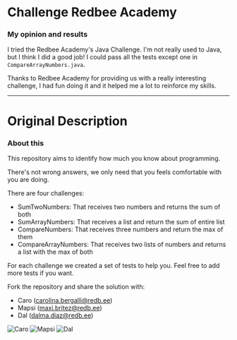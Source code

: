 # Challenge Redbee Academy

### My opinion and results

I tried the Redbee Academy's Java Challenge. I'm not really used to Java, but I think I did a good job!
I could pass all the tests except one in `CompareArrayNumbers.java`.

Thanks to Redbee Academy for providing us with a really interesting challenge, I had fun doing it and it helped me a lot to reinforce my skills.

___________________________________________________________________________

# Original Description

### About this
This repository aims to identify how much you know about programming.

There's not wrong answers, we only need that you feels comfortable with you are doing.

There are four challenges: 

* SumTwoNumbers: That receives two numbers and returns the sum of both
* SumArrayNumbers: That receives a list and return the sum of entire list 
* CompareNumbers: That receives three numbers and return the max of them
* CompareArrayNumbers: That receives two lists of numbers and returns a list with the max of both

For each challenge we created a set of tests to help you. Feel free to add more tests if you want.

Fork the repository and share the solution with:

* Caro (carolina.bergalli@redb.ee) 
* Mapsi (maxi.britez@redb.ee)
* Dal (dalma.diaz@redb.ee)


![Caro](https://lh3.googleusercontent.com/a-/AOh14Gh6gU2tOvjdYpfEE8MhGrsKYGZKBXNpGskuAC4g=s48-c-k-no)
![Mapsi](https://lh3.googleusercontent.com/a-/AOh14GixW8eJJarUkQQ2Jf8FoV1CkLJnl-JYJOcUtcJE1g=s48-c-k-no)
![Dal](https://lh3.googleusercontent.com/a-/AOh14Gg55nS_Wg0FYhiVA4zA_4FQ65gW5vRX_K_M3c_N=s48-c-k-no)


